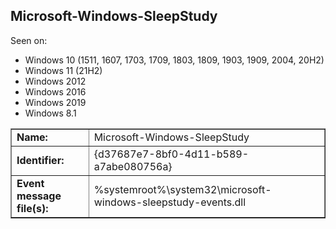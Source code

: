 ## Microsoft-Windows-SleepStudy

Seen on:
* Windows 10 (1511, 1607, 1703, 1709, 1803, 1809, 1903, 1909, 2004, 20H2)
* Windows 11 (21H2)
* Windows 2012
* Windows 2016
* Windows 2019
* Windows 8.1

<table border="1" class="docutils">
  <tbody>
    <tr>
      <td><b>Name:</b></td>
      <td>Microsoft-Windows-SleepStudy</td>
    </tr>
    <tr>
      <td><b>Identifier:</b></td>
      <td>{d37687e7-8bf0-4d11-b589-a7abe080756a}</td>
    </tr>
    <tr>
      <td><b>Event message file(s):</b></td>
      <td>%systemroot%\system32\microsoft-windows-sleepstudy-events.dll</td>
    </tr>
  </tbody>
</table>

&nbsp;

